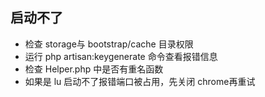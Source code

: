 
## 启动不了

- 检查 storage与 bootstrap/cache 目录权限
- 运行 php artisan:keygenerate 命令查看报错信息
- 检查 Helper.php 中是否有重名函数
- 如果是 lu 启动不了报错端口被占用，先关闭 chrome再重试